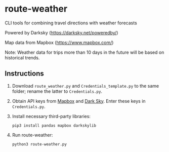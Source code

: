 # route-weather
CLI tools for combining travel directions with weather forecasts

Powered by Darksky (https://darksky.net/poweredby/)

Map data from Mapbox (https://www.mapbox.com/)

Note: Weather data for trips more than 10 days in the future will be based on
historical trends.

## Instructions
1. Download `route_weather.py` and `Credentials_template.py` to the same folder; rename the latter to `Credentials.py`.

1. Obtain API keys from [Mapbox](https://www.mapbox.com/) and [Dark Sky](https://darksky.net/dev). Enter these keys in `Credentials.py`.

1. Install necessary third-party libraries:

    ```pip3 install pandas mapbox darkskylib```
1. Run route-weather:

    ```python3 route-weather.py```
